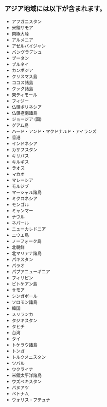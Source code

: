 ## アジア地域には以下が含まれます。

* アフガニスタン
* 米領サモア
* 南極大陸
* アルメニア
* アゼルバイジャン
* バングラデシュ
* ブータン
* ブルネイ
* カンボジア
* クリスマス島
* ココス諸島
* クック諸島
* 東ティモール
* フィジー
* 仏領ポリネシア
* 仏領極南諸島
* ジョージア (国)
* グアム島
* ハード・アンド・マクドナルド・アイランズ
* 香港
* インドネシア
* カザフスタン
* キリバス
* キルギス
* ラオス
* マカオ
* マレーシア
* モルジブ
* マーシャル諸島
* ミクロネシア
* モンゴル
* ミャンマー
* ナウル
* ネパール
* ニューカレドニア
* ニウエ島
* ノーフォーク島
* 北朝鮮
* 北マリアナ諸島
* パキスタン
* パラオ
* パプアニューギニア
* フィリピン
* ピトケアン島
* サモア
* シンガポール
* ソロモン諸島
* 韓国
* スリランカ
* タジキスタン
* タヒチ
* 台湾
* タイ
* トケラウ諸島
* トンガ
* トルクメニスタン
* ツバル
* ウクライナ
* 米領太平洋諸島
* ウズベキスタン
* バヌアツ
* ベトナム
* ウォリス・フテュナ
